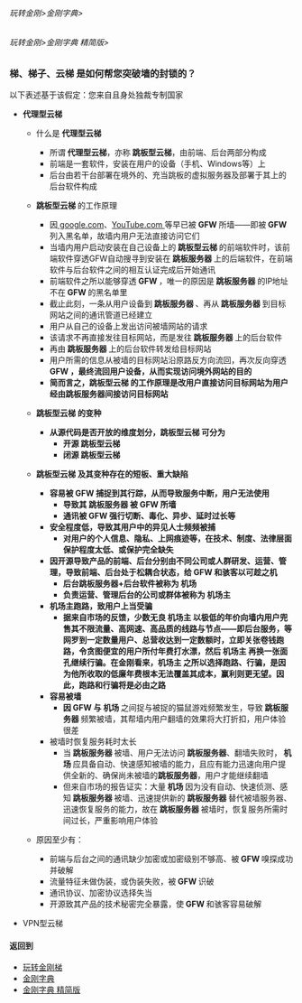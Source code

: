 ###### 玩转金刚>金刚字典>
###### 玩转金刚>金刚字典 精简版>
###  梯、梯子、云梯 是如何帮您突破墙的封锁的？
以下表述基于该假定：您来自且身处独裁专制国家<br>

- <strong>代理型云梯</strong>
  - 什么是<strong> 代理型云梯</strong>
    - 所谓<strong> 代理型云梯</strong>，亦称<strong> 跳板型云梯</strong>，由前端、后台两部分构成
    - 前端是一套软件，安装在用户的设备（手机、Windows等）上
    - 后台由若干台部署在境外的、充当跳板的虚拟服务器及部署于其上的后台软件构成
  - <strong>跳板型云梯 </strong>的工作原理
    - 因[ google.com](https://www.google.com/)、[YouTube.com ](https://m.youtube.com/)等早已被<strong> GFW </strong>所墙——即被<strong> GFW </strong>列入黑名单，故墙内用户无法直接访问它们
    - 当墙内用户启动安装在自己设备上的<strong> 跳板型云梯 </strong>的前端软件时，该前端软件穿透GFW自动搜寻到安装在<strong> 跳板服务器 </strong>上的后端软件，在前端软件与后台软件之间的相互认证完成后开始通讯
    - 前端软件之所以能够穿透<strong> GFW </strong> ，唯一的原因是<strong> 跳板服务器 </strong>的IP地址不在<strong> GFW </strong>的黑名单里
    - 截止此刻，一条从用户设备到<strong> 跳板服务器 </strong>、再从<strong> 跳板服务器 </strong>到目标网站之间的通讯管道已经建立
    - 用户从自己的设备上发出访问被墙网站的请求
    - 该请求不再直接发往目标网站，而是发往<strong> 跳板服务器 </strong>上的后台软件
    - 再由<strong> 跳板服务器 </strong>上的后台软件转发给目标网站
    - 用户所需的信息从被墙的目标网站沿原路反方向流回，再次反向穿透<strong> GFW <strong>，最终流回用户设备，从而实现访问境外网站的目的
    - 简而言之，<strong>跳板型云梯 </strong>的工作原理是改用户直接访问目标网站为用户经由跳板服务器间接访问目标网站
  - <strong>跳板型云梯 </strong>的变种
    - 从源代码是否开放的维度划分，<strong>跳板型云梯 </strong>可分为
      - 开源<strong> 跳板型云梯 </strong>
      - 闭源<strong> 跳板型云梯 </strong>
  - <strong>跳板型云梯 </strong>及其变种存在的短板、重大缺陷
      - 容易被<strong> GFW </strong>捕捉到其行踪，从而导致服务中断，用户无法使用
        - 导致其<strong> 跳板服务器 </strong>被<strong> GFW </strong>所墙
        - 通讯被<strong> GFW </strong>强行切断、毒化、异步、延时过长等
      - 安全程度低，导致其用户中的异见人士频频被捕
        - 对用户的个人信息、隐私、上网痕迹等，在技术、制度、法律层面保护程度太低、或保护完全缺失
      - 因开源导致产品的前端、后台分别由不同公司或人群研发、运营、管理，导致前端、后台处于松耦合状态，给<strong> GFW </strong>和骇客以可趁之机
         - 后台跳板服务器+后台软件被称为<strong> 机场</strong>
         - 负责运营、管理后台的公司或群体被称为<strong> 机场主</strong>
      - <strong>机场主</strong>跑路，致用户上当受骗
        - 据来自市场的反馈，少数无良<strong> 机场主 </strong>以极低的年价向墙内用户兜售其不限流量、高网速、高品质的线路与节点——即后台服务，等网罗到一定数量用户、总营收达到一定数额时，立即关张卷钱跑路，令贪图便宜的用户所付年费打水漂，然后<strong> 机场主 </strong>再换一张面孔继续行骗。在金刚看来，<strong>机场主 </strong>之所以选择跑路、行骗，是因为他所收取的低廉年费根本无法覆盖其成本，赢利则更无望。因此，跑路和行骗将是必由之路
      - 容易被墙
        - 因<strong> GFW </strong>与</strong> 机场 </strong>之间捉与被捉的猫鼠游戏频繁发生，导致<strong> 跳板服务器 </strong>频繁被墙，其帮墙内用户翻墙的效果将大打折扣，用户体验很差
      - 被墙时恢复服务耗时太长
        - 当<strong> 跳板服务器 </strong>被墙、用户无法访问<strong> 跳板服务器</strong>、翻墙失败时，<strong> 机场 </strong>应具备自动、快速感知被墙的能力，且应有能力迅速向用户提供全新的、确保尚未被墙的<strong>跳板服务器</strong>，用户才能继续翻墙
        - 但来自市场的报告证实：大量<strong> 机场 </strong> 因为没有自动、快速侦测、感知<strong> 跳板服务器 </strong>被墙、迅速提供新的<strong> 跳板服务器 </strong>替代被墙服务器、迅速恢复服务的能力，故在<strong> 跳板服务器 </strong>被墙时，恢复服务所需时间过长，严重影响用户体验


   - 原因至少有：
     - 前端与后台之间的通讯缺少加密或加密级别不够高、被<strong> GFW </strong>嗅探成功并破解
     - 流量特征未做伪装，或伪装失败，被<strong> GFW </strong>识破
     - 通讯协议、加密协议选择失当
     - 开源致其产品的技术秘密完全暴露，使<strong> GFW </strong>和骇客容易破解

- VPN型云梯


#### 返回到
- [玩转金刚梯](https://github.com/a2zitpro/web/blob/master/LadderFree/A.md)
- [金刚字典](https://github.com/a2zitpro/web/blob/master/LadderFree/kkDictionary/KKDictionary.md)
- [金刚字典 精简版](https://github.com/a2zitpro/web/blob/master/LadderFree/kkDictionary/KKDictionaryShortVersion.md)



